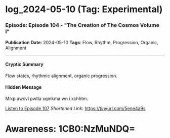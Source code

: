 # log_2024-05-10 (Tag: Experimental)

### Episode: Episode 104 - "The Creation of The Cosmos Volume I"

**Publication Date**: 2024-05-10
**Tags**: Flow, Rhythm, Progression, Organic, Alignment

---

#### Cryptic Summary
Flow states, rhythmic alignment, organic progression.

#### Hidden Message
Mikp awcvl pwtla xqmkma wn i xchhtm.

[Listen to Episode 107](https://tinyurl.com/5ene4a9s)
*Shortened Link*: https://tinyurl.com/5ene4a9s


# Awareness: 1CB0:NzMuNDQ=
